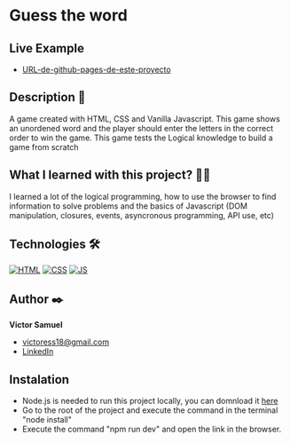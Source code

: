 # Guess the word

## Live Example
- [URL-de-github-pages-de-este-proyecto](https://victoresamuel.github.io/Guess-the-word-game/)

## Description 📑

A game created with HTML, CSS and Vanilla Javascript. This game shows an unordened word and the player should enter the letters in the correct order to win the game.
This game tests the Logical knowledge to build a game from scratch

## What I learned with this project? 🙇🏻 

I learned a lot of the logical programming, how to use the browser to find information to solve problems and the basics of Javascript (DOM manipulation, closures, events, asyncronous programming, API use, etc)

## Technologies 🛠
<!-- Iconos sacados de: https://github.com/hendrasob/badges/blob/master/README.md y https://github.com/alexandresanlim/Badges4-README.md-Profile -->
[![HTML](https://img.shields.io/badge/HTML5-E34F26?style=for-the-badge&logo=html5&logoColor=white)](https://es.wikipedia.org/wiki/HTML5)
[![CSS](https://img.shields.io/badge/CSS3-1572B6?style=for-the-badge&logo=css3&logoColor=white)](https://es.wikipedia.org/wiki/CSS)
[![JS](https://img.shields.io/badge/JavaScript-F7DF1E?style=for-the-badge&logo=javascript&logoColor=black)](https://es.wikipedia.org/wiki/JavaScript)

## Author ✒️
**Victor Samuel**

* [victoress18@gmail.com](victoress18@gmail.com)
* [LinkedIn](www.linkedin.com/in/victoresamuel)

## Instalation

* Node.js is needed to run this project locally, you can domnload it [here](https://nodejs.org/en)
* Go to the root of the project and execute the command in the terminal "node install"
* Execute the command "npm run dev" and open the link in the browser.
